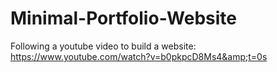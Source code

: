 # Minimal-Portfolio-Website
Following a youtube video to build a website: https://www.youtube.com/watch?v=b0pkpcD8Ms4&amp;t=0s
